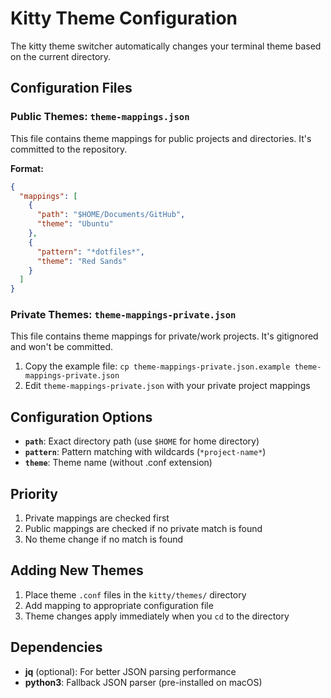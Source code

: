 # Kitty Theme Configuration

The kitty theme switcher automatically changes your terminal theme based on the current directory.

## Configuration Files

### Public Themes: `theme-mappings.json`

This file contains theme mappings for public projects and directories. It's committed to the repository.

**Format:**
```json
{
  "mappings": [
    {
      "path": "$HOME/Documents/GitHub",
      "theme": "Ubuntu"
    },
    {
      "pattern": "*dotfiles*",
      "theme": "Red Sands"
    }
  ]
}
```

### Private Themes: `theme-mappings-private.json`

This file contains theme mappings for private/work projects. It's gitignored and won't be committed.

1. Copy the example file: `cp theme-mappings-private.json.example theme-mappings-private.json`
2. Edit `theme-mappings-private.json` with your private project mappings

## Configuration Options

- **`path`**: Exact directory path (use `$HOME` for home directory)
- **`pattern`**: Pattern matching with wildcards (`*project-name*`)
- **`theme`**: Theme name (without .conf extension)

## Priority

1. Private mappings are checked first
2. Public mappings are checked if no private match is found
3. No theme change if no match is found

## Adding New Themes

1. Place theme `.conf` files in the `kitty/themes/` directory
2. Add mapping to appropriate configuration file
3. Theme changes apply immediately when you `cd` to the directory

## Dependencies

- **jq** (optional): For better JSON parsing performance
- **python3**: Fallback JSON parser (pre-installed on macOS)